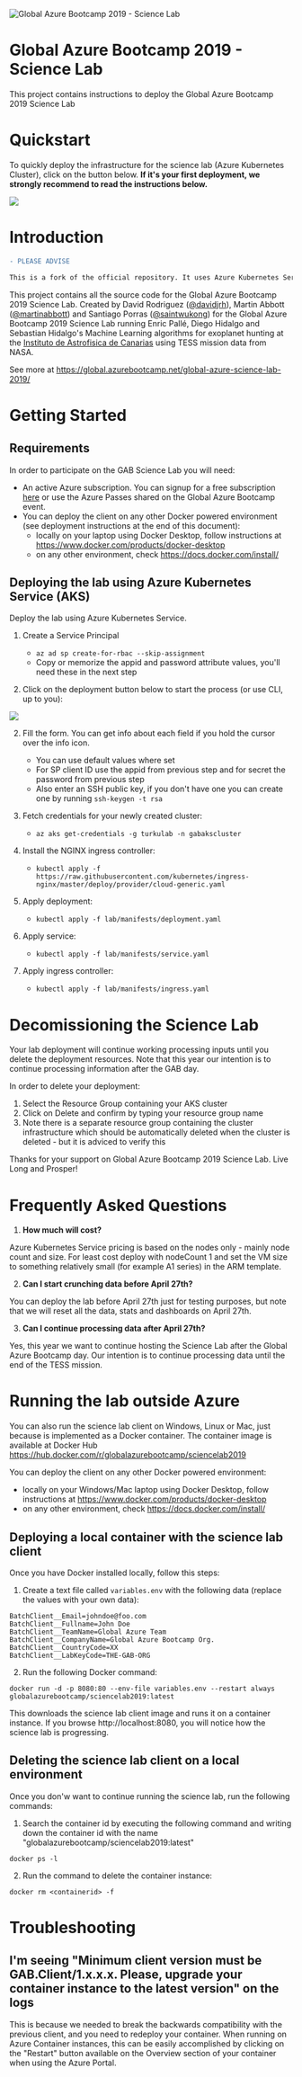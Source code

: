 ![Global Azure Bootcamp 2019 - Science Lab](https://github.com/intelequia/GAB2019ScienceLab/raw/master/images/ScienceLab2019.jpg)

# Global Azure Bootcamp 2019 - Science Lab
This project contains instructions to deploy the Global Azure Bootcamp 2019 Science Lab

# Quickstart
To quickly deploy the infrastructure for the science lab (Azure Kubernetes Cluster), click on the button below. **If it's your first deployment, we strongly recommend to read the instructions below.**

<a href="https://portal.azure.com/#create/Microsoft.Template/uri/https%3A%2F%2Fraw.githubusercontent.com%2Fantsaa%2FGAB2019ScienceLab%2Fmaster%2Flab%2F%2Finfrastructure%2Fazuredeploy.json" target="_blank">
    <img src="http://azuredeploy.net/deploybutton.png"/>
</a>

# Introduction

```diff
- PLEASE ADVISE

This is a fork of the official repository. It uses Azure Kubernetes Service instead of ACI. Therefore the costs described in the ACI version do not apply for this fork. AKS is charged based on the node VMs only, so the price will depend on the amount and size of VMs you deploy.
```

This project contains all the source code for the Global Azure Bootcamp 2019 Science Lab. Created by David Rodriguez ([@davidjrh](http://twitter.com/davidjrh)), Martin Abbott ([@martinabbott](http://twitter.com/martinabbott)) and Santiago Porras ([@saintwukong](http://twitter.com/saintwukong)) for the Global Azure Bootcamp 2019 Science Lab running Enric Pallé, Diego Hidalgo and Sebastian Hidalgo's Machine Learning algorithms for exoplanet hunting at the [Instituto de Astrofisica de Canarias](http://www.iac.es/index.php?lang=en) using TESS mission data from NASA.

See more at https://global.azurebootcamp.net/global-azure-science-lab-2019/

# Getting Started

## Requirements

In order to participate on the GAB Science Lab you will need:
* An active Azure subscription. You can signup for a free subscription [here](https://azure.microsoft.com/free/) or use the Azure Passes shared on the Global Azure Bootcamp event. 
* You can deploy the client on any other Docker powered environment (see deployment instructions at the end of this document):
    * locally on your laptop using Docker Desktop, follow instructions at https://www.docker.com/products/docker-desktop
    * on any other environment, check https://docs.docker.com/install/

## Deploying the lab using Azure Kubernetes Service (AKS)
Deploy the lab using Azure Kubernetes Service. 

1. Create a Service Principal
    * `az ad sp create-for-rbac --skip-assignment`
    * Copy or memorize the appid and password attribute values, you'll need these in the next step

2. Click on the deployment button below to start the process (or use CLI, up to you):

<a href="https://portal.azure.com/#create/Microsoft.Template/uri/https%3A%2F%2Fraw.githubusercontent.com%2Fantsaa%2FGAB2019ScienceLab%2Fmaster%2Flab%2F%2Finfrastructure%2Fazuredeploy.json" target="_blank">
    <img src="http://azuredeploy.net/deploybutton.png"/>
</a>

2. Fill the form. You can get info about each field if you hold the cursor over the info icon.
    * You can use default values where set
    * For SP client ID use the appid from previous step and for secret the password from previous step
    * Also enter an SSH public key, if you don't have one you can create one by running `ssh-keygen -t rsa`

3. Fetch credentials for your newly created cluster:
    * `az aks get-credentials -g turkulab -n gabakscluster`

4. Install the NGINX ingress controller:
    * `kubectl apply -f https://raw.githubusercontent.com/kubernetes/ingress-nginx/master/deploy/provider/cloud-generic.yaml`

5. Apply deployment:
    * `kubectl apply -f lab/manifests/deployment.yaml`

6. Apply service:
    * `kubectl apply -f lab/manifests/service.yaml`

7. Apply ingress controller:
    * `kubectl apply -f lab/manifests/ingress.yaml`

# Decomissioning the Science Lab
Your lab deployment will continue working processing inputs until you delete the deployment resources. Note that this year our intention is to continue processing information after the GAB day. 

In order to delete your deployment:
1. Select the Resource Group containing your AKS cluster
2. Click on Delete and confirm by typing your resource group name
3. Note there is a separate resource group containing the cluster infrastructure which should be automatically deleted when the cluster is deleted - but it is adviced to verify this

Thanks for your support on Global Azure Bootcamp 2019 Science Lab. Live Long and Prosper!

# Frequently Asked Questions
1. **How much will cost?**

Azure Kubernetes Service pricing is based on the nodes only - mainly node count and size. For least cost deploy with nodeCount 1 and set the VM size to something relatively small (for example A1 series) in the ARM template.

2. **Can I start crunching data before April 27th?**

You can deploy the lab before April 27th just for testing purposes, but note that we will reset all the data, stats and dashboards on April 27th. 

3. **Can I continue processing data after April 27th?**

Yes, this year we want to continue hosting the Science Lab after the Global Azure Bootcamp day. Our intention is to continue processing data until the end of the TESS mission.

# Running the lab outside Azure
You can also run the science lab client on Windows, Linux or Mac, just because is implemented as a Docker container. The container image is available at Docker Hub https://hub.docker.com/r/globalazurebootcamp/sciencelab2019

You can deploy the client on any other Docker powered environment:
* locally on your Windows/Mac laptop using Docker Desktop, follow instructions at https://www.docker.com/products/docker-desktop
* on any other environment, check https://docs.docker.com/install/

## Deploying a local container with the science lab client
Once you have Docker installed locally, follow this steps:

1. Create a text file called `variables.env` with the following data (replace the values with your own data):
```
BatchClient__Email=johndoe@foo.com
BatchClient__Fullname=John Doe
BatchClient__TeamName=Global Azure Team
BatchClient__CompanyName=Global Azure Bootcamp Org.
BatchClient__CountryCode=XX
BatchClient__LabKeyCode=THE-GAB-ORG
```

2. Run the following Docker command:
```
docker run -d -p 8080:80 --env-file variables.env --restart always globalazurebootcamp/sciencelab2019:latest
```

This downloads the science lab client image and runs it on a container instance. If you browse http://localhost:8080, you will notice how the science lab is progressing.

## Deleting the science lab client on a local environment
Once you don'w want to continue running the science lab, run the following commands:
1. Search the container id by executing the following command and writing down the container id with the name "globalazurebootcamp/sciencelab2019:latest"
```
docker ps -l
```

2. Run the command to delete the container instance:
```
docker rm <containerid> -f
```

# Troubleshooting

## I'm seeing "Minimum client version must be GAB.Client/1.x.x.x. Please, upgrade your container instance to the latest version" on the logs
This is because we needed to break the backwards compatibility with the previous client, and you need to redeploy your container. When running on Azure Container instances, this can be easily accomplished by clicking on the "Restart" button available on the Overview section of your container when using the Azure Portal. 
